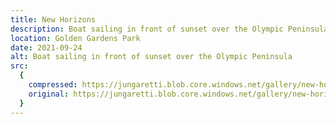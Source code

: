 ```yaml
---
title: New Horizons
description: Boat sailing in front of sunset over the Olympic Peninsula
location: Golden Gardens Park
date: 2021-09-24
alt: Boat sailing in front of sunset over the Olympic Peninsula
src:
  {
    compressed: https://jungaretti.blob.core.windows.net/gallery/new-horizons-preview.jpg,
    original: https://jungaretti.blob.core.windows.net/gallery/new-horizons.jpg,
  }
---
```

